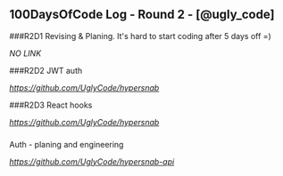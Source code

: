 ## 100DaysOfCode Log - Round 2 - [@ugly_code]

###R2D1
Revising & Planing. It's hard to start coding after 5 days off =)

*NO LINK*

###R2D2
JWT auth 

*https://github.com/UglyCode/hypersnab*


###R2D3
React hooks

*https://github.com/UglyCode/hypersnab*

###
Auth - planing and engineering

*https://github.com/UglyCode/hypersnab-api*

